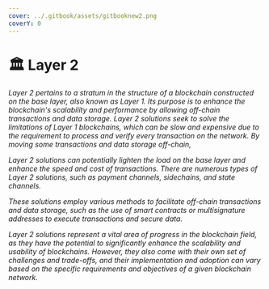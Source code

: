 ```yaml
---
cover: ../.gitbook/assets/gitbooknew2.png
coverY: 0
---
```


# 🏛 Layer 2

_Layer 2 pertains to a stratum in the structure of a blockchain constructed on the base layer, also known as Layer 1. Its purpose is to enhance the blockchain's scalability and performance by allowing off-chain transactions and data storage. Layer 2 solutions seek to solve the limitations of Layer 1 blockchains, which can be slow and expensive due to the requirement to process and verify every transaction on the network. By moving some transactions and data storage off-chain,_&#x20;

_Layer 2 solutions can potentially lighten the load on the base layer and enhance the speed and cost of transactions. There are numerous types of Layer 2 solutions, such as payment channels, sidechains, and state channels._

_These solutions employ various methods to facilitate off-chain transactions and data storage, such as the use of smart contracts or multisignature addresses to execute transactions and secure data._&#x20;

_Layer 2 solutions represent a vital area of progress in the blockchain field, as they have the potential to significantly enhance the scalability and usability of blockchains. However, they also come with their own set of challenges and trade-offs, and their implementation and adoption can vary based on the specific requirements and objectives of a given blockchain network._

